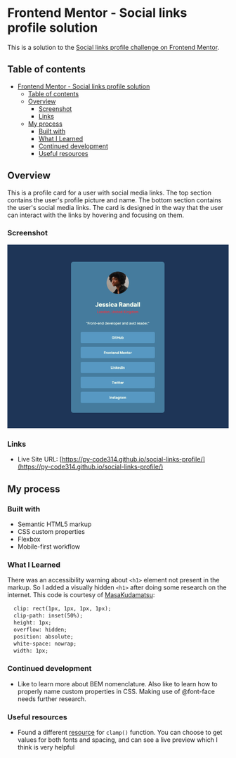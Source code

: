 # Frontend Mentor - Social links profile solution

This is a solution to the [Social links profile challenge on Frontend Mentor](https://www.frontendmentor.io/challenges/social-links-profile-UG32l9m6dQ).

## Table of contents

- [Frontend Mentor - Social links profile solution](#frontend-mentor---social-links-profile-solution)
  - [Table of contents](#table-of-contents)
  - [Overview](#overview)
    - [Screenshot](#screenshot)
    - [Links](#links)
  - [My process](#my-process)
    - [Built with](#built-with)
    - [What I Learned](#what-i-learned)
    - [Continued development](#continued-development)
    - [Useful resources](#useful-resources)


## Overview
This is a profile card for a user with social media links. The top section contains the user's profile picture and name. The bottom section contains the user's social media links. The card is designed in the way that the user can interact with the links by hovering and focusing on them.


### Screenshot
![](./assets/images/profile-card.png)


### Links
- Live Site URL: [https://py-code314.github.io/social-links-profile/](https://py-code314.github.io/social-links-profile/)

## My process

### Built with
- Semantic HTML5 markup
- CSS custom properties
- Flexbox
- Mobile-first workflow


### What I Learned
There was an accessibility warning about `<h1>` element not present in the markup. So I added a visually hidden `<h1>` after doing some research on the internet. This code is courtesy of [MasaKudamatsu](https://medium.com/web-dev-survey-from-kyoto/the-visually-hidden-technique-303f8e2bd409):
```
  clip: rect(1px, 1px, 1px, 1px);
  clip-path: inset(50%); 
  height: 1px; 
  overflow: hidden;
  position: absolute;
  white-space: nowrap;
  width: 1px;
```


### Continued development
- Like to learn more about BEM nomenclature. Also like to learn how to properly name custom properties in CSS. Making use of @font-face needs further research.


### Useful resources
- Found a different [resource](https://fluid.style/spacing?min=0.625&max=1.375&min-bp=23.4375&max-bp=90&unit=%22rem%22) for `clamp()` function. You can choose to get values for both fonts and spacing, and can see a live preview which I think is very helpful


